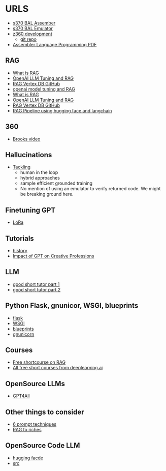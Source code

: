 # URLS

* [s370 BAL Assember](https://github.com/SYSPROG-JLS/S370BALAsm)
* [s370 BAL Emulator](https://github.com/SYSPROG-JLS/S370BALEmulator)
* [z360 development](https://z390development.github.io/z390/)
  - [git repo](https://github.com/z390development/z390)
* [Assembler Language Programming PDF](https://idcp.marist.edu/documents/33945/44724/Assembler.V2.alntext+V2.00.pdf/ad61965e-8485-65e1-f385-e5cd56f08c63?t=1551806232272) 


## RAG

* [What is RAG](https://www.youtube.com/watch?v=T-D1OfcDW1M&list=PLisMMQz00ChzbIQNBmzP5752Gk2yc_UJL&index=18&t=231s&pp=gAQBiAQB)
* [OpenAI LLM Tuning and RAG](https://www.youtube.com/watch?v=ahnGLM-RC1Y&list=PLisMMQz00ChzbIQNBmzP5752Gk2yc_UJL&index=17&pp=gAQBiAQB)
* [RAG Vertex DB GitHub](https://blog.llamaindex.ai/how-i-built-the-streamlit-llm-hackathon-winning-app-finsight-using-llamaindex-9dcf6c46d7a0)
* [openai model tuning and RAG](https://www.youtube.com/watch?v%253DahnGLM-RC1Y%2526t%253D535s)
* [What is RAG](https://www.youtube.com/watch?v=T-D1OfcDW1M&list=PLisMMQz00ChzbIQNBmzP5752Gk2yc_UJL&index=18&t=231s&pp=gAQBiAQB)
* [OpenAI LLM Tuning and RAG](https://www.youtube.com/watch?v=ahnGLM-RC1Y&list=PLisMMQz00ChzbIQNBmzP5752Gk2yc_UJL&index=17&pp=gAQBiAQB)
* [RAG Vertex DB GitHub](https://blog.llamaindex.ai/how-i-built-the-streamlit-llm-hackathon-winning-app-finsight-using-llamaindex-9dcf6c46d7a0)
* [RAG Pipeline using hugging face and langchain](https://medium.aiplanet.com/implementing-rag-pipeline-using-genai-stack-42ceec424eac)


## 360

* [Brooks video](https://www.computerhistory.org/revolution/mainframe-computers/7/162/2270)


## Hallucinations

* [Tackling](https://medium.com/@bijit211987/tackling-hallucinations-in-llms-f2d7cbf35e72)
    - human in the loop
    - hybrid approaches
    - sample efficient grounded training
    - No mention of using an emulator to verify returned code.  We might be breaking ground here.

## Finetuning GPT

* [LoRa](https://dataman-ai.medium.com/fine-tune-a-gpt-prefix-tuning-13c263e73141)

## Tutorials

* [history](https://medium.com/@social_65128/the-comprehensive-guide-to-understanding-generative-ai-c06bbf259786)
* [Impact of GPT on Creative Professions](https://medium.com/enrique-dans/surprise-surprise-the-data-shows-the-impact-of-chatgpt-on-the-creative-professions-b725ff28b40c)



## LLM

* [good short tutor part 1](https://www.youtube.com/watch?v%253DlnA9DMvHtfI%2526list%253DPLisMMQz00ChzbIQNBmzP5752Gk2yc_UJL%2526index%253D19%2526pp%253DgAQBiAQB)
* [good short tutor part 2](https://www.youtube.com/watch?v%253DYDiSFS-yHwk%2526list%253DPLisMMQz00ChzbIQNBmzP5752Gk2yc_UJL%2526index%253D20%2526pp%253DgAQBiAQB)



## Python Flask, gnunicor, WSGI, blueprints

* [flask](https://flask.palletsprojects.com/en/3.0.x/)
* [WSGI](https://en.wikipedia.org/wiki/Web_Server_Gateway_Interface)
* [blueprints](https://flask.palletsprojects.com/en/3.0.x/blueprints/)
* [gnunicorn](https://gunicorn.org/)

## Courses

* [Free shortcourse on RAG](https://www.deeplearning.ai/short-courses/building-evaluating-advanced-rag/?utm_campaign=The%20Batch&utm_medium=email&_hsmi=284569762&_hsenc=p2ANqtz--PebA6JyMpd-ohCFCMAXdDd03NVDrC9qryo0OGYO3PbYHZiTJwu8aB26HPV00EREHIug4oHX8GmOceED2vS1gyjZn7wQ&utm_content=284569762&utm_source=hs_email)
* [All free short courses from deeplearning.ai](https://www.deeplearning.ai/short-courses/?utm_campaign=The%20Batch&utm_medium=email&_hsmi=284569762&_hsenc=p2ANqtz-8sbDWUMfb68OOtku7NYFPyexz9LzEz5UQGa3EkIkqCMj1KIRisrLnxQcAvEwCZkntjyF3si2TIkN99PSvxSYuC_gF_6g&utm_content=284569762&utm_source=hs_email)

## OpenSource LLMs

* [GPT4All](https://gpt4all.io/index.html)


## Other things to consider

* [6 prompt techniques](https://www.linkedin.com/posts/reuvencohen_openai-just-released-a-guide-to-prompting-activity-7141543697908723712-sncP?utm_source=share&utm_medium=member_desktop)
* [RAG to riches](https://about.sourcegraph.com/blog/rag-to-riches)


## OpenSource Code LLM

* [hugging facde](https://huggingface.co/TheBloke/deepseek-coder-33B-instruct-GGUF)
* [src](https://github.com/deepseek-ai/deepseek-coder)  
